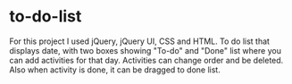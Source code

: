 # to-do-list
For this project I used jQuery, jQuery UI, CSS and HTML.
To do list that displays date, with two boxes showing "To-do" and "Done" list where you can add activities for that day.
Activities can change order and be deleted. Also when activity is done, it can be dragged to done list.
